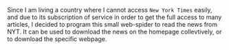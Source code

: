 Since I am living a country where I cannot access `New York Times` easily, and due to its subscription of service in order to get the full access to many articles,
I decided to program this small web-spider to read the news from NYT. It can be used to download the news on the homepage collevtively, or to download the specific webpage.
